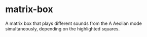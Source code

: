 # matrix-box
A matrix box that plays different sounds from the A Aeolian mode simultaneously, depending on the highlighted squares.
